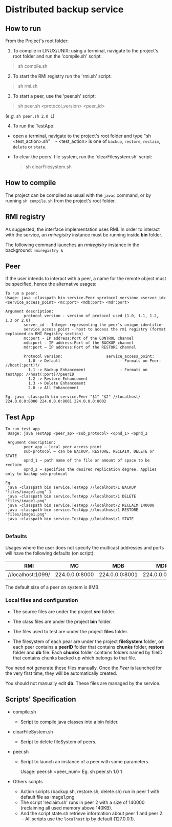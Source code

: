 # Distributed backup service

## How to run
From the Project's root folder:

1. To compile in LINUX/UNIX: using a terminal, navigate to the project's root folder and run the 'compile.sh' script:
  > sh compile.sh

2. To start the RMI registry run the 'rmi.sh' script:
  > sh rmi.sh  

3. To start a peer, use the 'peer.sh' script:
  > sh peer.sh <protocol_version> <peer_id>

(_e.g._ ```sh peer.sh 2.0 1```)

4. To run the TestApp:
  - open a terminal, navigate to the project's root folder and type "sh <test_action>.sh"
    - <test_action> is one of ```backup```, ```restore```, ```reclaim```, ```delete``` or ```state```.
	

- To clear the peers' file system, run the 'clearFilesystem.sh' script:
  > sh clearFilesystem.sh
	

## How to compile

The project can be compiled as usual with the ```javac``` command, or by running ```sh compile.sh``` from the project's root folder.

## RMI registry

As suggested, the interface implementation uses RMI. In order to interact with the service, an *rmiregistry* instance must be running inside **bin** folder.

The following command launches an *rmiregistry* instance in the background:
```rmiregistry &```


## Peer

If the user intends to interact with a peer, a name for the remote object must be specified, hence the alternative usages:

```
To run a peer:
Usage: java -classpath bin service.Peer <protocol_version> <server_id> <service_access_point> <mc:port> <mdb:port> <mdr:port>

Argument description:
		protocol_version - version of protocol used (1.0, 1.1, 1.2, 1.3 or 2.0)
		server_id - Integer representing the peer’s unique identifier
		service_access_point - host to access the rmi registry (format explained on RMI Registry section)
		mc:port - IP address:Port of the CONTROL channel
		mdb:port – IP address:Port of the BACKUP channel
		mdr:port – IP address:Port of the RESTORE channel
				
        Protocol version:                   service_access_point:
          1.0 -> Default                          - Formats on Peer: //host(:port)?/
          1.1 -> Backup Enhancement               - Formats on testApp: //host(:port)?/peerID
          1.2 -> Restore Enhancement
          1.3 -> Delete Enhancement
          2.0 -> All Enhancement
		
Eg. java -classpath bin service.Peer "$1" "$2" //localhost/ 224.0.0.0:8000 224.0.0.0:8001 224.0.0.0:8002

```

## Test App

```
To run test app
 Usage: java TestApp <peer_ap> <sub_protocol> <opnd_1> <opnd_2
 
 Argument description:
		peer_app – local peer access point
		sub-protocol – can be BACKUP, RESTORE, RECLAIM, DELETE or STATE
		opnd_1 – path name of the file or amount of space to be reclaim
		opnd_2 – specifies the desired replication degree. Applies only to backup sub-protocol
 
Eg.
 java -classpath bin service.TestApp //localhost/1 BACKUP "files/image1.png" 1
 java -classpath bin service.TestApp //localhost/1 DELETE "files/image1.png"
 java -classpath bin service.TestApp //localhost/2 RECLAIM 140000
 java -classpath bin service.TestApp //localhost/1 RESTORE "files/image1.png"
 java -classpath bin service.TestApp //localhost/1 STATE
 
```

### Defaults

Usages where the user does not specify the multicast addresses and ports will have the following defaults (on script):

|RMI              |MC            |MDB           |MDR           |
|-----------------|--------------|--------------|--------------|
|//localhost:1099/|224.0.0.0:8000|224.0.0.0:8001|224.0.0.0:8002|

The default size of a peer on system is 8MB.


### Local files and configuration

- The source files are under the project **src** folder.

- The class files are under the project **bin** folder.

- The files used to test are under the project **files** folder.

- The filesystem of each pear are under the project **fileSystem** folder, on each peer contains a **peerID** folder that contains **chunks** folder, **restore** folder and **db** file. Each **chunks** folder contains folders named by fileID that contains chunks backed up which belongs to that file.

You need not generate these files manually. Once the *Peer* is launched for the very first time, they will be automatically created.

You should not manually edit **db**. These files are managed by the service.

## Scripts' Specification

- compile.sh
  - Script to compile java classes into a bin folder.

- clearFileSystem.sh
  - Script to delete fileSystem of peers.

- peer.sh
  - Script to launch an instance of a peer with some parameters.

    Usage: peer.sh <version> <peer_num>
      Eg. sh peer.sh 1.0 1

- Others scripts
  - Action scripts (backup.sh, restore.sh, delete.sh) run in peer 1 with default file as image1.png
  - The script 'reclaim.sh' runs in peer 2 with a size of 140000 (reclaiming all used memory above 140KB).
  - And the script state.sh retrieve information about peer 1 and peer 2.
  - All scripts use the ```localhost``` ip by default (127.0.0.1).
